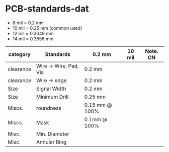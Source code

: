 
# PCB-standards-dat

- 8 mil = 0.2 mm
- 10 mil = 0.25 mm (common used)
- 12 mil = 0.3048 mm 
- 14 mil = 0.3556 mm

| category  | Standards              | 0.2 mm         | 10 mil | Note. CN |
| --------- | ---------------------- | -------------- | ------ | -------- |
| clearance | Wire -> Wire, Pad, Via | 0.2 mm         |        |          |
| clearance | Wire -> edge           | 0.2 mm         |        |          |
| Size      | Signal Width           | 0.2 mm         |        |          |
| Size      | Minimum Drill          | 0.25 mm        |        |          |
| Miscs.    | roundness              | 0.15 mm @ 100% |        |          |
| Miscs.    | Mask                   | 0.1mm @ 100%   |        |          |
| Misc.     | Min. Diameter          |                |        |          |
| Misc.     | Annular Ring           |                |        |          |